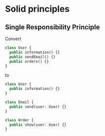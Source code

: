 # Solid principles

## Single Responsibility Principle

Convert

```php
class User {
  public information() {}
  public sendEmail() {}
  public orders() {}
}
```

to 

```php
class User {
  public information() {}
}

class Email {
  public send(user: User) {}
}

class Order {
  public show(user: User) {}
}
```

